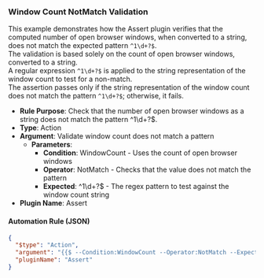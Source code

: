 ### Window Count NotMatch Validation

This example demonstrates how the Assert plugin verifies that the computed number of open browser windows, when converted to a string, does not match the expected pattern `^1\d+?$`.  
The validation is based solely on the count of open browser windows, converted to a string.  
A regular expression `^1\d+?$` is applied to the string representation of the window count to test for a non-match.  
The assertion passes only if the string representation of the window count does not match the pattern `^1\d+?$`; otherwise, it fails.

- **Rule Purpose**: Check that the number of open browser windows as a string does not match the pattern ^1\d+?$.  
- **Type**: Action  
- **Argument**: Validate window count does not match a pattern  
  - **Parameters**:  
    - **Condition**: WindowCount - Uses the count of open browser windows  
    - **Operator**: NotMatch - Checks that the value does not match the pattern  
    - **Expected**: ^1\d+?$ - The regex pattern to test against the window count string  
- **Plugin Name**: Assert  

#### Automation Rule (JSON)

```json
{
  "$type": "Action",
  "argument": "{{$ --Condition:WindowCount --Operator:NotMatch --Expected:^1\\d+?$}}",
  "pluginName": "Assert"
}
```
